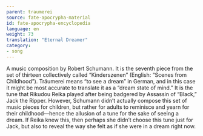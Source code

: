 ```yaml
---
parent: traumerei
source: fate-apocrypha-material
id: fate-apocrypha-encyclopedia
language: en
weight: 73
translation: "Eternal Dreamer"
category:
- song
---
```


A music composition by Robert Schumann. It is the seventh piece from the set of thirteen collectively called “Kinderszenen” (English: “Scenes from Childhood”). Träumerei means “to see a dream” in German, and in this case it might be most accurate to translate it as a “dream state of mind.”
It is the tune that Rikudou Reika played after being badgered by Assassin of “Black,” Jack the Ripper. However, Schumann didn’t actually compose this set of music pieces for children, but rather for adults to reminisce and yearn for their childhood—hence the allusion of a tune for the sake of seeing a dream. If Reika knew this, then perhaps she didn’t choose this tune just for Jack, but also to reveal the way she felt as if she were in a dream right now.
